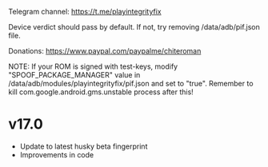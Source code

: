 Telegram channel:
https://t.me/playintegrityfix

Device verdict should pass by default.
If not, try removing /data/adb/pif.json file.

Donations:
https://www.paypal.com/paypalme/chiteroman

NOTE: If your ROM is signed with test-keys, modify "SPOOF_PACKAGE_MANAGER" value in
/data/adb/modules/playintegrityfix/pif.json and set to "true".
Remember to kill com.google.android.gms.unstable process after this!

# v17.0

- Update to latest husky beta fingerprint
- Improvements in code
